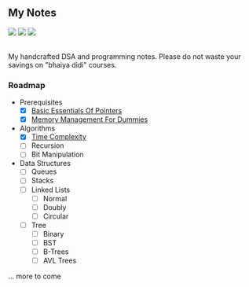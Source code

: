 ## My Notes

<div align="left">
<img src="https://img.shields.io/badge/Nextra-000000.svg?style=for-the-badge&logo=Nextra&logoColor=white">
<img src="https://img.shields.io/badge/Tailwind%20CSS-06B6D4.svg?style=for-the-badge&logo=Tailwind-CSS&logoColor=white">
<img src="https://img.shields.io/badge/Markdown-000000.svg?style=for-the-badge&logo=Markdown&logoColor=white">
</div>

<br>

My handcrafted DSA and programming notes. Please do not waste your savings on "bhaiya didi" courses.

### Roadmap

- Prerequisites
  - [x] [Basic Essentials Of Pointers](https://notes.namishh.me/pre/pointers)
  - [x] [Memory Management For Dummies](https://notes.namishh.me/pre/memory)
- Algorithms
  - [x] [Time Complexity](https://notes.namishh.me/algo/complexity)
  - [ ] Recursion
  - [ ] Bit Manipulation
- Data Structures
  - [ ] Queues
  - [ ] Stacks
  - [ ] Linked Lists
    - [ ] Normal
    - [ ] Doubly
    - [ ] Circular
  - [ ] Tree
    - [ ] Binary
    - [ ] BST
    - [ ] B-Trees
    - [ ] AVL Trees

... more to come
